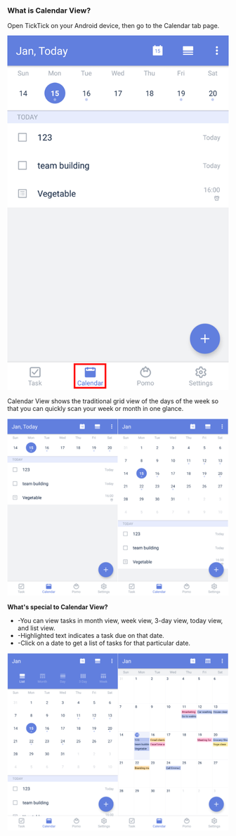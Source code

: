 ### What is Calendar View?

Open TickTick on your Android device, then go to the Calendar tab page.

![](../../images/ticktick-android-app/calendar/3.4.1.1.png)

Calendar View shows the traditional grid view of the days of the week so that you can quickly scan your week or month in one glance.

![](../../images/ticktick-android-app/calendar/3.4.1.2.png)

**What's special to Calendar View?**

* -You can view tasks in month view, week view, 3-day view, today view, and list view.
* -Highlighted text indicates a task due on that date.
* -Click on a date to get a list of tasks for that particular date.

![](../../images/ticktick-android-app/calendar/3.4.1.3.png)

